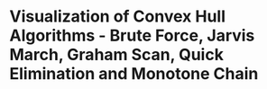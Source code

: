 # Visualization of Convex Hull Algorithms - Brute Force, Jarvis March, Graham Scan, Quick Elimination and Monotone Chain

 
